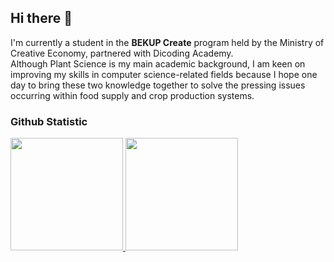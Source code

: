 ## Hi there 👋
I'm currently a student in the **BEKUP Create** program held by the Ministry of Creative Economy, partnered with Dicoding Academy. <br> 
Although Plant Science is my main academic background, I am keen on improving my skills in computer science-related fields because I hope one day to bring these two knowledge together to solve the pressing issues occurring within food supply and crop production systems. 

### Github Statistic
<p align="left">
<a href="https://github.com/Ribut-Riyanto">
  <img height="180em" src="https://github-readme-stats-eight-theta.vercel.app/api?username=Ribut-Riyanto&show_icons=true&theme=algolia&include_all_commits=true&count_private=true"/>
  <img height="180em" src="https://github-readme-stats-eight-theta.vercel.app/api/top-langs/?username=Ribut-Riyanto&layout=compact&langs_count=8&theme=algolia"/>
</a>
</p>

<!--
**Ribut-Riyanto/Ribut-Riyanto** is a ✨ _special_ ✨ repository because its `README.md` (this file) appears on your GitHub profile.

Here are some ideas to get you started:

- 🔭 I’m currently working on ...
- 🌱 I’m currently learning ...
- 👯 I’m looking to collaborate on ...
- 🤔 I’m looking for help with ...
- 💬 Ask me about ...
- 📫 How to reach me: ...
- 😄 Pronouns: ...
- ⚡ Fun fact: ...
-->
